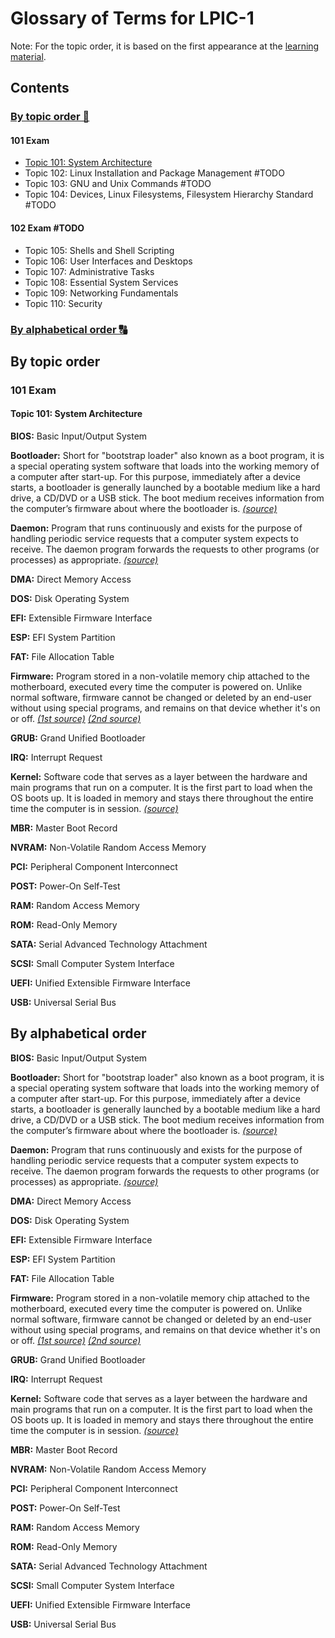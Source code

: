 # Glossary of Terms for LPIC-1
Note: For the topic order, it is based on the first appearance at the [learning material](https://learning.lpi.org/en/learning-materials/learning-materials/).

## Contents

### [By topic order 📑](#by-topic-order)

#### 101 Exam
  - [Topic 101: System Architecture](#topic-101-system-architecture)
  - Topic 102: Linux Installation and Package Management #TODO
  - Topic 103: GNU and Unix Commands #TODO
  - Topic 104: Devices, Linux Filesystems, Filesystem Hierarchy Standard #TODO

#### 102 Exam #TODO
  - Topic 105: Shells and Shell Scripting
  - Topic 106: User Interfaces and Desktops
  - Topic 107: Administrative Tasks
  - Topic 108: Essential System Services
  - Topic 109: Networking Fundamentals
  - Topic 110: Security

### [By alphabetical order 🔠](#by-alphabetical-order)

## By topic order

### 101 Exam

#### Topic 101: System Architecture

**BIOS:** Basic Input/Output System

**Bootloader:** Short for "bootstrap loader" also known as a boot program, it is a special operating system software that loads into the working memory of a computer after start-up. For this purpose, immediately after a device starts, a bootloader is generally launched by a bootable medium like a hard drive, a CD/DVD or a USB stick. The boot medium receives information from the computer’s firmware about where the bootloader is. _[(source)](https://www.ionos.com/digitalguide/server/configuration/what-is-a-bootloader/)_

**Daemon:** Program that runs continuously and exists for the purpose of handling periodic service requests that a computer system expects to receive. The daemon program forwards the requests to other programs (or processes) as appropriate. _[(source)](https://whatis.techtarget.com/definition/daemon)_

**DMA:** Direct Memory Access

**DOS:** Disk Operating System

**EFI:** Extensible Firmware Interface

**ESP:** EFI System Partition

**FAT:** File Allocation Table

**Firmware:** Program stored in a non-volatile memory chip attached to the motherboard, executed every time the computer is powered on. Unlike normal software, firmware cannot be changed or deleted by an end-user without using special programs, and remains on that device whether it's on or off. _[(1st source)](https://learning.lpi.org/en/learning-materials/101-500/101/101.2/101.2_01/)_ _[(2nd source)](https://www.computerhope.com/jargon/f/firmware.htm)_

**GRUB:** Grand Unified Bootloader

**IRQ:** Interrupt Request

**Kernel:** Software code that serves as a layer between the hardware and main programs that run on a computer. It is the first part to load when the OS boots up. It is loaded in memory and stays there throughout the entire time the computer is in session. _[(source)](http://www.linuxandubuntu.com/home/what-is-linux-kernel)_

**MBR:** Master Boot Record

**NVRAM:** Non-Volatile Random Access Memory

**PCI:** Peripheral Component Interconnect

**POST:** Power-On Self-Test

**RAM:** Random Access Memory

**ROM:** Read-Only Memory

**SATA:** Serial Advanced Technology Attachment

**SCSI:** Small Computer System Interface

**UEFI:** Unified Extensible Firmware Interface

**USB:** Universal Serial Bus

## By alphabetical order

**BIOS:** Basic Input/Output System

**Bootloader:** Short for "bootstrap loader" also known as a boot program, it is a special operating system software that loads into the working memory of a computer after start-up. For this purpose, immediately after a device starts, a bootloader is generally launched by a bootable medium like a hard drive, a CD/DVD or a USB stick. The boot medium receives information from the computer’s firmware about where the bootloader is. _[(source)](https://www.ionos.com/digitalguide/server/configuration/what-is-a-bootloader/)_

**Daemon:** Program that runs continuously and exists for the purpose of handling periodic service requests that a computer system expects to receive. The daemon program forwards the requests to other programs (or processes) as appropriate. _[(source)](https://whatis.techtarget.com/definition/daemon)_

**DMA:** Direct Memory Access

**DOS:** Disk Operating System

**EFI:** Extensible Firmware Interface

**ESP:** EFI System Partition

**FAT:** File Allocation Table

**Firmware:** Program stored in a non-volatile memory chip attached to the motherboard, executed every time the computer is powered on. Unlike normal software, firmware cannot be changed or deleted by an end-user without using special programs, and remains on that device whether it's on or off. _[(1st source)](https://learning.lpi.org/en/learning-materials/101-500/101/101.2/101.2_01/)_ _[(2nd source)](https://www.computerhope.com/jargon/f/firmware.htm)_

**GRUB:** Grand Unified Bootloader

**IRQ:** Interrupt Request

**Kernel:** Software code that serves as a layer between the hardware and main programs that run on a computer. It is the first part to load when the OS boots up. It is loaded in memory and stays there throughout the entire time the computer is in session. _[(source)](http://www.linuxandubuntu.com/home/what-is-linux-kernel)_

**MBR:** Master Boot Record

**NVRAM:** Non-Volatile Random Access Memory

**PCI:** Peripheral Component Interconnect

**POST:** Power-On Self-Test

**RAM:** Random Access Memory

**ROM:** Read-Only Memory

**SATA:** Serial Advanced Technology Attachment

**SCSI:** Small Computer System Interface

**UEFI:** Unified Extensible Firmware Interface

**USB:** Universal Serial Bus
